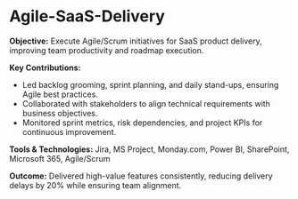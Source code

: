 # Agile-SaaS-Delivery

**Objective:** Execute Agile/Scrum initiatives for SaaS product delivery, improving team productivity and roadmap execution.

**Key Contributions:**
- Led backlog grooming, sprint planning, and daily stand-ups, ensuring Agile best practices.
- Collaborated with stakeholders to align technical requirements with business objectives.
- Monitored sprint metrics, risk dependencies, and project KPIs for continuous improvement.

**Tools & Technologies:** Jira, MS Project, Monday.com, Power BI, SharePoint, Microsoft 365, Agile/Scrum

**Outcome:** Delivered high-value features consistently, reducing delivery delays by 20% while ensuring team alignment.
